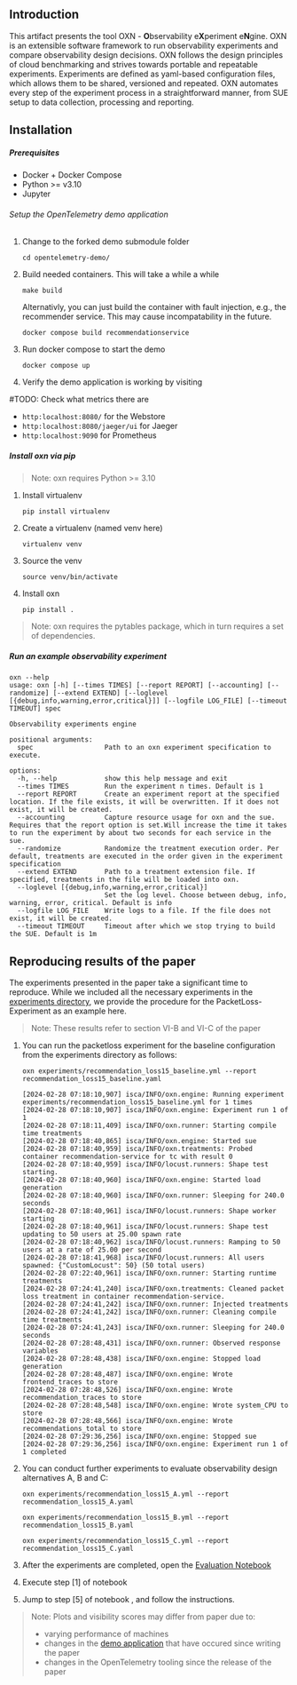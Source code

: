 ## Introduction
This artifact presents the tool OXN - **O**bservability e**X**periment e**N**gine. 
OXN is an extensible software framework to run observability experiments and compare observability design decisions.
OXN follows the design principles of cloud benchmarking and strives towards portable and repeatable experiments.
Experiments are defined as yaml-based configuration files, which allows them to be shared, versioned and repeated.
OXN automates every step of the experiment process in a straightforward manner, from SUE setup to data collection, processing and reporting. 


## Installation

##### Prerequisites
- Docker + Docker Compose
- Python >= v3.10
- Jupyter


###### Setup the OpenTelemetry demo application
1.  Change to the forked demo submodule folder

    ```cd opentelemetry-demo/```

2. Build needed containers. This will take a while a while

    ``` make build ```

    Alternativly, you can just build the container with fault injection, e.g., the recommender service. This may cause incompatability in the future. 

    ``` docker compose build recommendationservice ```

3. Run docker compose to start the demo

    ```docker compose up```

3. Verify the demo application is working by visiting

#TODO: Check what metrics there are
* ```http:localhost:8080/``` for the Webstore
* ```http:localhost:8080/jaeger/ui``` for Jaeger
* ```http:localhost:9090``` for Prometheus

##### Install oxn via pip

> Note: oxn requires Python >= 3.10

1. Install virtualenv

    ```pip install virtualenv```

2. Create a virtualenv (named venv here)

    ```virtualenv venv```

3. Source the venv 

    ```source venv/bin/activate```

4. Install oxn

    ```pip install . ```

> Note: oxn requires the pytables package, which in turn requires a set of dependencies.


##### Run an example observability experiment

```
oxn --help
usage: oxn [-h] [--times TIMES] [--report REPORT] [--accounting] [--randomize] [--extend EXTEND] [--loglevel [{debug,info,warning,error,critical}]] [--logfile LOG_FILE] [--timeout TIMEOUT] spec

Observability experiments engine

positional arguments:
  spec                  Path to an oxn experiment specification to execute.

options:
  -h, --help            show this help message and exit
  --times TIMES         Run the experiment n times. Default is 1
  --report REPORT       Create an experiment report at the specified location. If the file exists, it will be overwritten. If it does not exist, it will be created.
  --accounting          Capture resource usage for oxn and the sue. Requires that the report option is set.Will increase the time it takes to run the experiment by about two seconds for each service in the sue.
  --randomize           Randomize the treatment execution order. Per default, treatments are executed in the order given in the experiment specification
  --extend EXTEND       Path to a treatment extension file. If specified, treatments in the file will be loaded into oxn.
  --loglevel [{debug,info,warning,error,critical}]
                        Set the log level. Choose between debug, info, warning, error, critical. Default is info
  --logfile LOG_FILE    Write logs to a file. If the file does not exist, it will be created.
  --timeout TIMEOUT     Timeout after which we stop trying to build the SUE. Default is 1m

```

## Reproducing results of the paper
The experiments presented in the paper take a significant time to reproduce. 
While we included all the necessary experiments in the [experiments directory](/experiments), we provide the procedure for the PacketLoss-Experiment as an example here.
> Note: These results refer to section VI-B and VI-C of the paper 

1. You can run the packetloss experiment for the baseline configuration from the experiments directory as follows:

    ```oxn experiments/recommendation_loss15_baseline.yml --report recommendation_loss15_baseline.yaml```

    ```log
    [2024-02-28 07:18:10,907] isca/INFO/oxn.engine: Running experiment experiments/recommendation_loss15_baseline.yml for 1 times
    [2024-02-28 07:18:10,907] isca/INFO/oxn.engine: Experiment run 1 of 1
    [2024-02-28 07:18:11,409] isca/INFO/oxn.runner: Starting compile time treatments
    [2024-02-28 07:18:40,865] isca/INFO/oxn.engine: Started sue
    [2024-02-28 07:18:40,959] isca/INFO/oxn.treatments: Probed container recommendation-service for tc with result 0
    [2024-02-28 07:18:40,959] isca/INFO/locust.runners: Shape test starting.
    [2024-02-28 07:18:40,960] isca/INFO/oxn.engine: Started load generation
    [2024-02-28 07:18:40,960] isca/INFO/oxn.runner: Sleeping for 240.0 seconds
    [2024-02-28 07:18:40,961] isca/INFO/locust.runners: Shape worker starting
    [2024-02-28 07:18:40,961] isca/INFO/locust.runners: Shape test updating to 50 users at 25.00 spawn rate
    [2024-02-28 07:18:40,962] isca/INFO/locust.runners: Ramping to 50 users at a rate of 25.00 per second
    [2024-02-28 07:18:41,968] isca/INFO/locust.runners: All users spawned: {"CustomLocust": 50} (50 total users)
    [2024-02-28 07:22:40,961] isca/INFO/oxn.runner: Starting runtime treatments
    [2024-02-28 07:24:41,240] isca/INFO/oxn.treatments: Cleaned packet loss treatment in container recommendation-service.
    [2024-02-28 07:24:41,242] isca/INFO/oxn.runner: Injected treatments
    [2024-02-28 07:24:41,242] isca/INFO/oxn.runner: Cleaning compile time treatments
    [2024-02-28 07:24:41,243] isca/INFO/oxn.runner: Sleeping for 240.0 seconds
    [2024-02-28 07:28:48,431] isca/INFO/oxn.runner: Observed response variables
    [2024-02-28 07:28:48,438] isca/INFO/oxn.engine: Stopped load generation
    [2024-02-28 07:28:48,487] isca/INFO/oxn.engine: Wrote frontend_traces to store
    [2024-02-28 07:28:48,526] isca/INFO/oxn.engine: Wrote recommendation_traces to store
    [2024-02-28 07:28:48,548] isca/INFO/oxn.engine: Wrote system_CPU to store
    [2024-02-28 07:28:48,566] isca/INFO/oxn.engine: Wrote recommendations_total to store
    [2024-02-28 07:29:36,256] isca/INFO/oxn.engine: Stopped sue
    [2024-02-28 07:29:36,256] isca/INFO/oxn.engine: Experiment run 1 of 1 completed
    ```

2. You can conduct further experiments to evaluate observability design alternatives A, B and C:

    ```oxn experiments/recommendation_loss15_A.yml --report recommendation_loss15_A.yaml```

    ```oxn experiments/recommendation_loss15_B.yml --report recommendation_loss15_B.yaml```

    ```oxn experiments/recommendation_loss15_C.yml --report recommendation_loss15_C.yaml```


3. After the experiments are completed, open the [Evaluation Notebook](Evaluation.ipynb) 

4. Execute step [1] of notebook

5. Jump to step [5] of notebook , and follow the instructions.

>Note: Plots and visibility scores may differ from paper due to:
  > - varying performance of machines
  > - changes in the [demo application](https://github.com/open-telemetry/opentelemetry-demo) that have occured since writing the paper
  > - changes in the OpenTelemetry tooling since the release of the paper